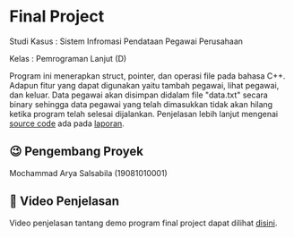 # Final Project

Studi Kasus : Sistem Infromasi Pendataan Pegawai Perusahaan

Kelas : Pemrograman Lanjut (D)

Program ini menerapkan struct, pointer, dan operasi file pada bahasa C++. Adapun fitur yang dapat digunakan yaitu tambah pegawai, lihat pegawai, dan keluar.
Data pegawai akan disimpan didalam file "data.txt" secara binary sehingga data pegawai yang telah dimasukkan tidak akan hilang ketika program telah selesai dijalankan.
Penjelasan lebih lanjut mengenai [source code](https://github.com/arryaaas/Programming-Algorithms/blob/master/Final%20Project/19081010001_Mochammad_Arya_Salsabila_FP_Pemlan.cpp) 
ada pada [laporan](https://github.com/arryaaas/Programming-Algorithms/blob/master/Final%20Project/19081010001_Mochammad%20Arya%20Salsabila_FP%20Pemlan.pdf).

## :wink: Pengembang Proyek

Mochammad Arya Salsabila (19081010001)

## :movie_camera: Video Penjelasan 

Video penjelasan tantang demo program final project dapat dilihat [disini](https://youtu.be/mQwKyYcde4U).
